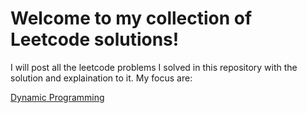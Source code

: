 # Welcome to my collection of Leetcode solutions!
I will post all the leetcode problems I solved in this repository with the solution and explaination to it.
My focus are:

[Dynamic Programming](./dynamic-programming/)

